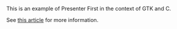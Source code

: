 This is an example of Presenter First in the context of GTK and C.

See [this article](http://spin.atomicobject.com/2010/07/13/presenter-first-in-gtk-and-c) for more information.
